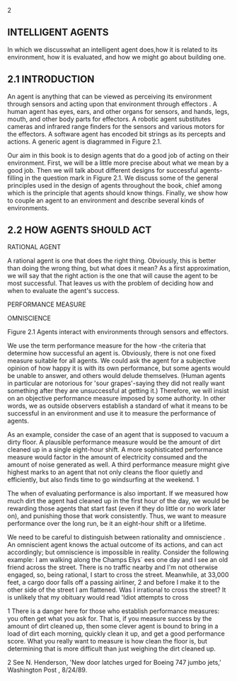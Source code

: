2

## INTELLIGENT AGENTS

In which we discusswhat an intelligent agent does,how it is related to its environment, how it is evaluated, and how we might go about building one.

## 2.1 INTRODUCTION

An agent is anything that can be viewed as perceiving its environment through sensors and acting upon that environment through effectors . A human agent has eyes, ears, and other organs for sensors, and hands, legs, mouth, and other body parts for effectors. A robotic agent substitutes cameras and infrared range finders for the sensors and various motors for the effectors. A software agent has encoded bit strings as its percepts and actions. A generic agent is diagrammed in Figure 2.1.

Our aim in this book is to design agents that do a good job of acting on their environment. First, we will be a little more precise about what we mean by a good job. Then we will talk about different designs for successful agents-filling in the question mark in Figure 2.1. We discuss some of the general principles used in the design of agents throughout the book, chief among which is the principle that agents should know things. Finally, we show how to couple an agent to an environment and describe several kinds of environments.

## 2.2 HOW AGENTS SHOULD ACT

RATIONAL AGENT

A rational agent is one that does the right thing. Obviously, this is better than doing the wrong thing, but what does it mean? As a first approximation, we will say that the right action is the one that will cause the agent to be most successful. That leaves us with the problem of deciding how and when to evaluate the agent's success.

PERFORMANCE MEASURE

OMNISCIENCE

Figure 2.1 Agents interact with environments through sensors and effectors.

<!-- image -->

We use the term performance measure for the how -the criteria that determine how successful an agent is. Obviously, there is not one fixed measure suitable for all agents. We could ask the agent for a subjective opinion of how happy it is with its own performance, but some agents would be unable to answer, and others would delude themselves. (Human agents in particular are notorious for 'sour grapes'-saying they did not really want something after they are unsuccessful at getting it.) Therefore, we will insist on an objective performance measure imposed by some authority. In other words, we as outside observers establish a standard of what it means to be successful in an environment and use it to measure the performance of agents.

As an example, consider the case of an agent that is supposed to vacuum a dirty floor. A plausible performance measure would be the amount of dirt cleaned up in a single eight-hour shift. A more sophisticated performance measure would factor in the amount of electricity consumed and the amount of noise generated as well. A third performance measure might give highest marks to an agent that not only cleans the floor quietly and efficiently, but also finds time to go windsurfing at the weekend. 1

The when of evaluating performance is also important. If we measured how much dirt the agent had cleaned up in the first hour of the day, we would be rewarding those agents that start fast (even if they do little or no work later on), and punishing those that work consistently. Thus, we want to measure performance over the long run, be it an eight-hour shift or a lifetime.

We need to be careful to distinguish between rationality and omniscience . An omniscient agent knows the actual outcome of its actions, and can act accordingly; but omniscience is impossible in reality. Consider the following example: I am walking along the Champs Elys´ ees one day and I see an old friend across the street. There is no traffic nearby and I'm not otherwise engaged, so, being rational, I start to cross the street. Meanwhile, at 33,000 feet, a cargo door falls off a passing airliner, 2 and before I make it to the other side of the street I am flattened. Was I irrational to cross the street? It is unlikely that my obituary would read 'Idiot attempts to cross

1 There is a danger here for those who establish performance measures: you often get what you ask for. That is, if you measure success by the amount of dirt cleaned up, then some clever agent is bound to bring in a load of dirt each morning, quickly clean it up, and get a good performance score. What you really want to measure is how clean the floor is, but determining that is more difficult than just weighing the dirt cleaned up.

2 See N. Henderson, 'New door latches urged for Boeing 747 jumbo jets,' Washington Post , 8/24/89.